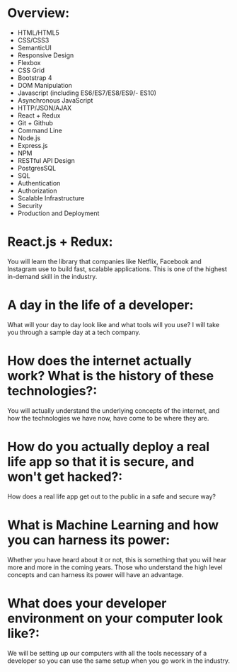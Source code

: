 # Overview:

- HTML/HTML5
- CSS/CSS3
- SemanticUI
- Responsive Design
- Flexbox
- CSS Grid
- Bootstrap 4
- DOM Manipulation
- Javascript (including ES6/ES7/ES8/ES9/- ES10)
- Asynchronous JavaScript
- HTTP/JSON/AJAX
- React + Redux
- Git + Github
- Command Line
- Node.js
- Express.js
- NPM
- RESTful API Design
- PostgresSQL
- SQL
- Authentication
- Authorization
- Scalable Infrastructure
- Security
- Production and Deployment



# React.js + Redux: 
You will learn the library that companies like Netflix, Facebook and Instagram use to build fast, scalable applications. This is one of the highest in-demand skill in the industry.

# A day in the life of a developer: 
What will your day to day look like and what tools will you use? I will take you through a sample day at a tech company.

# How does the internet actually work? What is the history of these technologies?: 
You will actually understand the underlying concepts of the internet, and how the technologies we have now, have come to be where they are.

# How do you actually deploy a real life app so that it is secure, and won't get hacked?: 
How does a real life app get out to the public in a safe and secure way?

# What is Machine Learning and how you can harness its power: 
Whether you have heard about it or not, this is something that you will hear more and more in the coming years. Those who understand the high level concepts and can harness its power will have an advantage. 

# What does your developer environment on your computer look like?: 
We will be setting up our computers with all the tools necessary of a developer so you can use the same setup when you go work in the industry.